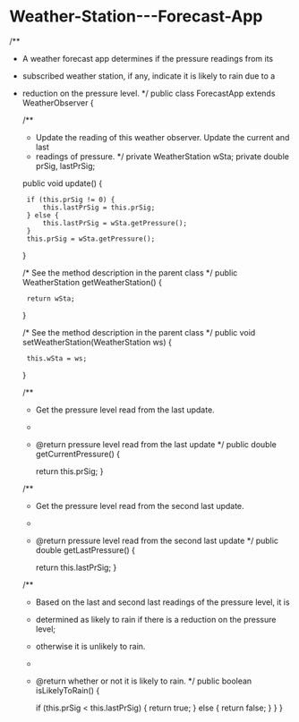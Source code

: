 # Weather-Station---Forecast-App

/**
 * A weather forecast app determines if the pressure readings from its
 * subscribed weather station, if any, indicate it is likely to rain due to a
 * reduction on the pressure level.
 */
public class ForecastApp extends WeatherObserver {

	/**
	 * Update the reading of this weather observer. Update the current and last
	 * readings of pressure.
	 */
	private WeatherStation wSta;
	private double prSig, lastPrSig;

	public void update() {
		
		if (this.prSig != 0) {
			this.lastPrSig = this.prSig;
		} else {
			this.lastPrSig = wSta.getPressure();
		}
		this.prSig = wSta.getPressure();
	}

	/* See the method description in the parent class */
	public WeatherStation getWeatherStation() {
		
		return wSta;
	}

	/* See the method description in the parent class */
	public void setWeatherStation(WeatherStation ws) {
		
		this.wSta = ws;
	}

	/**
	 * Get the pressure level read from the last update.
	 * 
	 * @return pressure level read from the last update
	 */
	public double getCurrentPressure() {
		
		return this.prSig;
	}

	/**
	 * Get the pressure level read from the second last update.
	 * 
	 * @return pressure level read from the second last update
	 */
	public double getLastPressure() {
		
		return this.lastPrSig;
	}

	/**
	 * Based on the last and second last readings of the pressure level, it is
	 * determined as likely to rain if there is a reduction on the pressure level;
	 * otherwise it is unlikely to rain.
	 * 
	 * @return whether or not it is likely to rain.
	 */
	public boolean isLikelyToRain() {
		
		if (this.prSig < this.lastPrSig) {
			return true;
		} else {
			return false;
		}
	}
}
